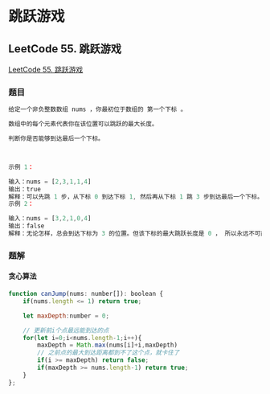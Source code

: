 # 跳跃游戏

## LeetCode 55. 跳跃游戏

[LeetCode 55. 跳跃游戏](https://leetcode-cn.com/problems/jump-game/)

### 题目

```javascript
给定一个非负整数数组 nums ，你最初位于数组的 第一个下标 。

数组中的每个元素代表你在该位置可以跳跃的最大长度。

判断你是否能够到达最后一个下标。



示例 1：

输入：nums = [2,3,1,1,4]
输出：true
解释：可以先跳 1 步，从下标 0 到达下标 1, 然后再从下标 1 跳 3 步到达最后一个下标。
示例 2：

输入：nums = [3,2,1,0,4]
输出：false
解释：无论怎样，总会到达下标为 3 的位置。但该下标的最大跳跃长度是 0 ， 所以永远不可能到达最后一个下标。
```

### 题解

#### 贪心算法

```javascript
function canJump(nums: number[]): boolean {
    if(nums.length <= 1) return true;

    let maxDepth:number = 0;

    // 更新前i个点最远能到达的点
    for(let i=0;i<nums.length-1;i++){
        maxDepth = Math.max(nums[i]+i,maxDepth)
        // 之前点的最大到达距离都到不了这个点，就卡住了
        if(i >= maxDepth) return false; 
        if(maxDepth >= nums.length-1) return true;
    }
};
```

